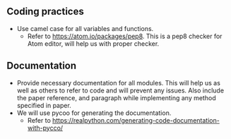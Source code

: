 ## Coding practices
* Use camel case for all variables and functions.
  *   Refer to https://atom.io/packages/pep8. This is a pep8 checker for Atom editor, will help us with proper checker.

## Documentation
* Provide necessary documentation for all modules. This will help us as well as others
to refer to code and will prevent any issues. Also include the paper reference, and paragraph while implementing any method specified in paper.
* We will use pycoo for generating the documentation.
  *  Refer to https://realpython.com/generating-code-documentation-with-pycco/

